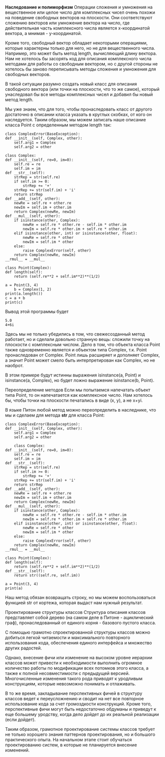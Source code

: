 **Наследование и полиморфизм**
Операции сложения и умножения на вещественное или целое число для комплексных чисел очень похожи на поведение свободных векторов на плоскости. Они соответствуют сложению векторов или умножение вектора на число, где действительная часть комплексного числа является x-координатой вектора, а мнимая - y-координатой. 

Кроме того, свободный вектор обладает некоторыми операциями, которые характерны только для него, но не для вещественного числа. Например, это может быть метод length, вычисляющий длину вектора. Нам не хотелось бы засорять код для описания комплексного числа методами для работы со свободным вектором, но с другой стороны не хотелось бы заново переписывать методы сложения и умножения для свободных векторов.

В такой ситуации разумно создать новый класс для описания свободного вектора (или точки на плоскости, что то же самое), который унаследовал бы все методы комплексных чисел и добавил бы новый метод length.

Мы уже знаем, что для того, чтобы пронаследовать класс от другого достаточно в описании класса указать в круглых скобках, от кого он наследуется. Таким образом, мы можем записать наше описание класса Point с определенным методом length так:

	class ComplexError(BaseException):
    def __init__(self, Complex, other):
        self.arg1 = Complex
        self.arg2 = other

	class Complex:
    def __init__(self, re=0, im=0):
        self.re = re
        self.im = im
    def __str__(self):
        strRep = str(self.re)
        if self.im >= 0:
            strRep += '+'
        strRep += str(self.im) + 'i'
        return strRep
    def __add__(self, other):
        newRe = self.re + other.re
        newIm = self.im + other.im
        return Complex(newRe, newIm)
    def __mul__(self, other):
        if isinstance(other, Complex):
            newRe = self.re * other.re - self.im * other.im
            newIm = self.re * other.im + self.re * other.im
        elif isinstance(other, int) or isinstance(other, float):
            newRe = self.re * other
            newIm = self.im * other
        else:
            raise ComplexError(self, other)
        return Complex(newRe, newIm)
    __rmul__ = __mul__

	class Point(Complex):
    def length(self):
        return (self.re**2 + self.im**2)**(1/2)

	a = Point(3, 4)
		b = Complex(1, 2)
	print(a.length())
	c = a + b
	print(c)

Вывод этой программы будет 

	5.0
	4+6i

Здесь мы не только убедились в том, что свежесозданный метод работает, но и сделали довольно странную вещь: сложили точку на плоскости с комплексным числом. Дело в том, что объекта класса Point также одновременно является и объектом типа Complex, т.к. Point пронаследован от Complex. Point лишь расширяет и дополняет Complex, а значит Point может смело быть интерпретирован как Complex, но не наоброт.

В этом примере будут истинны выражения isinstance(a, Point) и isinstance(a, Complex), но будет ложно выражение isinstance(b, Point).

Переопределение методов
Если мы попытаемся напечатать объект типа Point, то он напечатается как комплексное число. Нам хотелось бы, чтобы точки на плоскости печатались в виде (x, y), а не x+yi.

В языке Питон любой метод можно переопределить в наследнике, что мы и сделаем для метода ____str____ для класса Point:

	class ComplexError(BaseException):
    def __init__(self, Complex, other):
        self.arg1 = Complex
        self.arg2 = other

		class Complex:
    def __init__(self, re=0, im=0):
        self.re = re
        self.im = im
    def __str__(self):
        strRep = str(self.re)
        if self.im >= 0:
            strRep += '+'
        strRep += str(self.im) + 'i'
        return strRep
    def __add__(self, other):
        newRe = self.re + other.re
        newIm = self.im + other.im
        return Complex(newRe, newIm)
    def __mul__(self, other):
        if isinstance(other, Complex):
            newRe = self.re * other.re - self.im * other.im
            newIm = self.re * other.im + self.re * other.im
        elif isinstance(other, int) or isinstance(other, float):
            newRe = self.re * other
            newIm = self.im * other
        else:
            raise ComplexError(self, other)
        return Complex(newRe, newIm)
    __rmul__ = __mul__

	class Point(Complex):
    def length(self):
        return (self.re**2 + self.im**2)**(1/2)
    def __str__(self):
        return str((self.re, self.im))

	a = Point(3, 4)
	print(a)

Наш метод обязан возвращать строку, но мы можем воспользоваться функцией str от кортежа, которая выдаст нам нужный результат. 

Проектирование структуры классов
Структура описания классов представляет собой дерево (на самом деле в Питоне - ациклический граф), пронаследованный от единого корня - базового пустого класса.

С помощью грамотно спроектированной структуры классов можно добиться легкой читаемости и максимального повторного использования кода, обеспечения единого интерфейса и множество других радостей.

Однако, внесение фичи или изменение на высоком уровне иерархии классов может привести к необходимости выполнить огромное количество работы по модификации всех потомков этого класса, а также к полной несовместимости с предыдущей версией. Многочисленные изменения такого рода приводят к уродливым конструкциям, которые невозможно понимать и отлаживать.

В то же время, закладывание перспективных фичей в структуру классов ведет к переусложнению и сводит на нет все повторное использование кода за счет громоздкости конструкций. Кроме того, перспективные фичи могут быть недостаточно обдуманы и приведут к еще большему уродству, когда дело дойдет до их реальной реализации (если дойдет).

Таким образом, грамотное проектирование системы классов требует не только хорошего знания паттернов проектирования, но и большого практического опыта. На начальном этапе стоит обучаться проектированию систем, в которые не планируется внесение изменений.